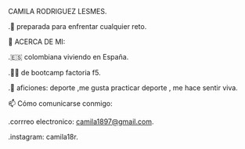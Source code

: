 CAMILA RODRIGUEZ LESMES.


.🧠 preparada para enfrentar cualquier reto.

🚀 ACERCA DE MI:

.🇪🇸 colombiana viviendo en España.


.👩‍🎓 de bootcamp factoria f5. 

.💞 aficiones: deporte ,me gusta practicar deporte , me hace sentir viva.

📫 Cómo comunicarse conmigo:

.corrreo electronico: camila1897@gmail.com.

.instagram: camila18r.
